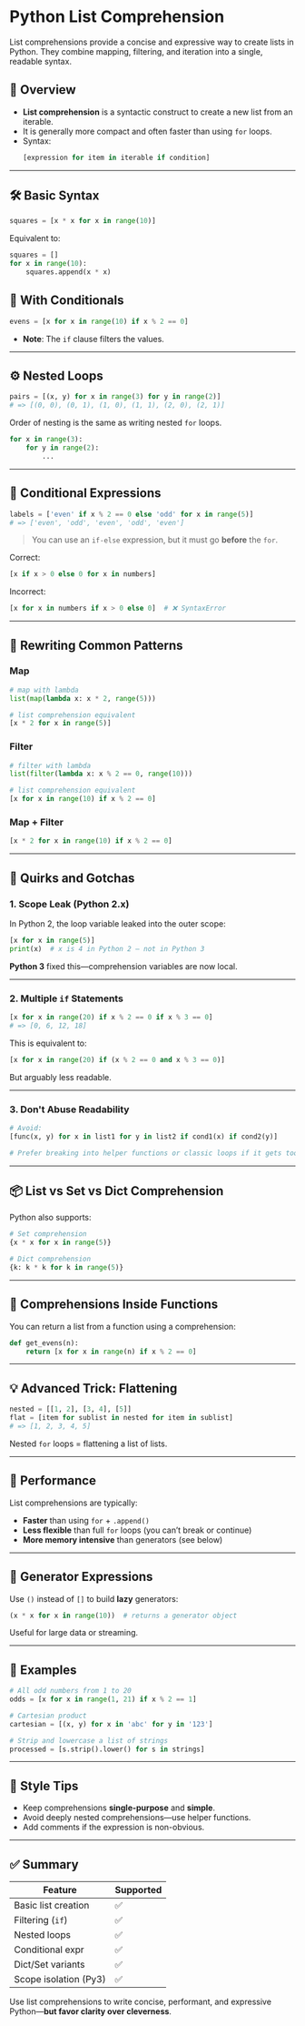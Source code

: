 # Python List Comprehension

List comprehensions provide a concise and expressive way to create lists in Python. They combine mapping, filtering, and iteration into a single, readable syntax.

## 🔰 Overview

- **List comprehension** is a syntactic construct to create a new list from an iterable.
- It is generally more compact and often faster than using `for` loops.
- Syntax:  
  ```python
  [expression for item in iterable if condition]
  ```

---

## 🛠 Basic Syntax

```python
squares = [x * x for x in range(10)]
```

Equivalent to:

```python
squares = []
for x in range(10):
    squares.append(x * x)
```

## 🧪 With Conditionals

```python
evens = [x for x in range(10) if x % 2 == 0]
```

- **Note**: The `if` clause filters the values.

---

## ⚙️ Nested Loops

```python
pairs = [(x, y) for x in range(3) for y in range(2)]
# => [(0, 0), (0, 1), (1, 0), (1, 1), (2, 0), (2, 1)]
```

Order of nesting is the same as writing nested `for` loops.

```python
for x in range(3):
    for y in range(2):
        ...
```

---

## 🔄 Conditional Expressions

```python
labels = ['even' if x % 2 == 0 else 'odd' for x in range(5)]
# => ['even', 'odd', 'even', 'odd', 'even']
```

> You can use an `if-else` expression, but it must go **before** the `for`.

Correct:
```python
[x if x > 0 else 0 for x in numbers]
```

Incorrect:
```python
[x for x in numbers if x > 0 else 0]  # ❌ SyntaxError
```

---

## 🔁 Rewriting Common Patterns

### Map

```python
# map with lambda
list(map(lambda x: x * 2, range(5)))

# list comprehension equivalent
[x * 2 for x in range(5)]
```

### Filter

```python
# filter with lambda
list(filter(lambda x: x % 2 == 0, range(10)))

# list comprehension equivalent
[x for x in range(10) if x % 2 == 0]
```

### Map + Filter

```python
[x * 2 for x in range(10) if x % 2 == 0]
```

---

## 🧵 Quirks and Gotchas

### 1. **Scope Leak (Python 2.x)**

In Python 2, the loop variable leaked into the outer scope:

```python
[x for x in range(5)]
print(x)  # x is 4 in Python 2 — not in Python 3
```

**Python 3** fixed this—comprehension variables are now local.

---

### 2. **Multiple `if` Statements**

```python
[x for x in range(20) if x % 2 == 0 if x % 3 == 0]
# => [0, 6, 12, 18]
```

This is equivalent to:

```python
[x for x in range(20) if (x % 2 == 0 and x % 3 == 0)]
```

But arguably less readable.

---

### 3. **Don't Abuse Readability**

```python
# Avoid:
[func(x, y) for x in list1 for y in list2 if cond1(x) if cond2(y)]

# Prefer breaking into helper functions or classic loops if it gets too dense
```

---

## 📦 List vs Set vs Dict Comprehension

Python also supports:

```python
# Set comprehension
{x * x for x in range(5)}

# Dict comprehension
{k: k * k for k in range(5)}
```

---

## 🧵 Comprehensions Inside Functions

You can return a list from a function using a comprehension:

```python
def get_evens(n):
    return [x for x in range(n) if x % 2 == 0]
```

---

## 💡 Advanced Trick: Flattening

```python
nested = [[1, 2], [3, 4], [5]]
flat = [item for sublist in nested for item in sublist]
# => [1, 2, 3, 4, 5]
```

Nested `for` loops = flattening a list of lists.

---

## 🧪 Performance

List comprehensions are typically:
- **Faster** than using `for` + `.append()`
- **Less flexible** than full `for` loops (you can’t break or continue)
- **More memory intensive** than generators (see below)

---

## 🐍 Generator Expressions

Use `()` instead of `[]` to build **lazy** generators:

```python
(x * x for x in range(10))  # returns a generator object
```

Useful for large data or streaming.

---

## 🧪 Examples

```python
# All odd numbers from 1 to 20
odds = [x for x in range(1, 21) if x % 2 == 1]

# Cartesian product
cartesian = [(x, y) for x in 'abc' for y in '123']

# Strip and lowercase a list of strings
processed = [s.strip().lower() for s in strings]
```

---

## 🧼 Style Tips

- Keep comprehensions **single-purpose** and **simple**.
- Avoid deeply nested comprehensions—use helper functions.
- Add comments if the expression is non-obvious.

---

## ✅ Summary

| Feature              | Supported |
|----------------------|-----------|
| Basic list creation  | ✅        |
| Filtering (`if`)     | ✅        |
| Nested loops         | ✅        |
| Conditional expr     | ✅        |
| Dict/Set variants    | ✅        |
| Scope isolation (Py3)| ✅        |

Use list comprehensions to write concise, performant, and expressive Python—**but favor clarity over cleverness**.

